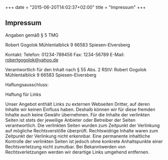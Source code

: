+++
date = "2015-06-20T14:02:37+02:00"
title = "Impressum"
+++

## Impressum

Angaben gemäß § 5 TMG

Robert Gogolok
Mühlentalblick 9
66583 Spiesen-Elversberg

Kontakt: 
Telefon: 01234-789456
Fax: 1234-56789
E-Mail: robertgogolok@yahoo.de

Verantwortlich für den Inhalt nach § 55 Abs. 2 RStV:
Robert Gogolok
Mühlentalblick 9
66583 Spiesen-Elversberg

Haftungsausschluss: 

Haftung für Links

Unser Angebot enthält Links zu externen Webseiten Dritter, auf deren Inhalte wir keinen Einfluss haben. Deshalb können wir für diese fremden Inhalte auch keine Gewähr übernehmen. Für die Inhalte der verlinkten Seiten ist stets der jeweilige Anbieter oder Betreiber der Seiten verantwortlich. Die verlinkten Seiten wurden zum Zeitpunkt der Verlinkung auf mögliche Rechtsverstöße überprüft. Rechtswidrige Inhalte waren zum Zeitpunkt der Verlinkung nicht erkennbar. Eine permanente inhaltliche Kontrolle der verlinkten Seiten ist jedoch ohne konkrete Anhaltspunkte einer Rechtsverletzung nicht zumutbar. Bei Bekanntwerden von Rechtsverletzungen werden wir derartige Links umgehend entfernen.
